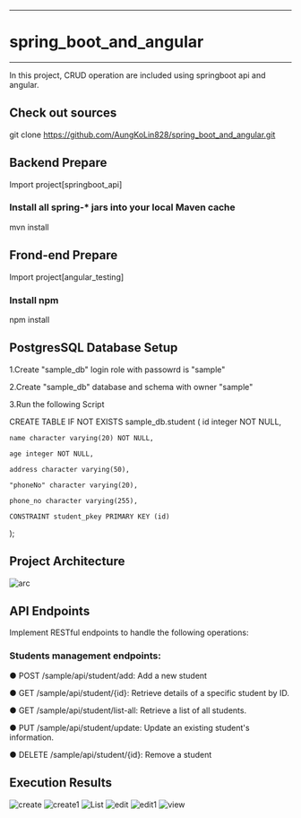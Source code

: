 ----------------------------------
# spring_boot_and_angular
-----------------------------------
In this project, CRUD operation are included using springboot api and angular.

## Check out sources

git clone https://github.com/AungKoLin828/spring_boot_and_angular.git

## Backend Prepare
Import project[springboot_api]

### Install all spring-* jars into your local Maven cache

mvn install

## Frond-end Prepare

Import project[angular_testing]

### Install npm
npm install

## PostgresSQL Database Setup
1.Create "sample_db" login role with passowrd is "sample"

2.Create "sample_db" database and schema with owner "sample"

3.Run the following Script

CREATE TABLE IF NOT EXISTS sample_db.student
(
    id integer NOT NULL,
    
    name character varying(20) NOT NULL,
    
    age integer NOT NULL, 
    
    address character varying(50),   
    
    "phoneNo" character varying(20), 
    
    phone_no character varying(255),
    
    CONSTRAINT student_pkey PRIMARY KEY (id)
);
## Project Architecture

![arc](https://github.com/AungKoLin828/spring_boot_and_angular/assets/61590535/3a7e7843-90e3-4bc0-95ad-e3dbcafc5565)

## API Endpoints

Implement RESTful endpoints to handle the following operations:

### Students management endpoints:

● POST /sample/api/student/add: Add a new student

● GET /sample/api/student/{id}: Retrieve details of a specific student by ID.

● GET /sample/api/student/list-all: Retrieve a list of all students.

● PUT /sample/api/student/update: Update an existing student's information.

● DELETE /sample/api/student/{id}: Remove a student

## Execution Results
![create](https://github.com/AungKoLin828/spring_boot_and_angular/assets/61590535/0aae5031-2f35-4938-8be0-01e1d4fab69a)
![create1](https://github.com/AungKoLin828/spring_boot_and_angular/assets/61590535/3d695fb4-d91e-418b-8522-2f8f2f83a656)
![List](https://github.com/AungKoLin828/spring_boot_and_angular/assets/61590535/3cd1ba22-8b73-4db9-8af0-f04758249d96)
![edit](https://github.com/AungKoLin828/spring_boot_and_angular/assets/61590535/e62b4b05-57c5-435b-849a-46c72cb7887d)
![edit1](https://github.com/AungKoLin828/spring_boot_and_angular/assets/61590535/d4bb6ccf-0655-46d2-ab72-bc1e49842845)
![view](https://github.com/AungKoLin828/spring_boot_and_angular/assets/61590535/2d4d2990-a144-4ed2-8a77-78cefe2be496)
